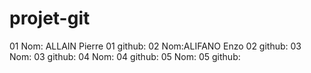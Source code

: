 # projet-git
01 Nom: ALLAIN Pierre
01 github:
02 Nom:ALIFANO Enzo
02 github:
03 Nom:
03 github:
04 Nom:
04 github:
05 Nom:
05 github: